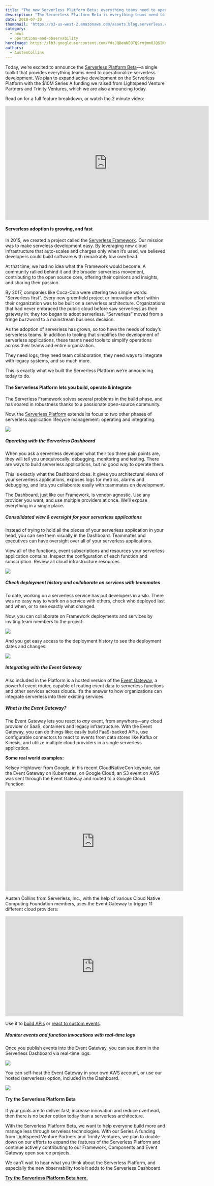 ```yaml
---
title: "The new Serverless Platform Beta: everything teams need to operationalize serverless development"
description: "The Serverless Platform Beta is everything teams need to operationalize serverless development. Build, operate, and integrate serverless applications in a single toolkit."
date: 2018-07-30
thumbnail: 'https://s3-us-west-2.amazonaws.com/assets.blog.serverless.com/serverless-platform-release/1-Serverless_header-Platform+Beta.jpg'
category:
  - news
  - operations-and-observability
heroImage: https://lh3.googleusercontent.com/YdsJQDeaNEOTQSrmjmm0JQSIKVOaZuvION1Ac16Sr_t7duSNKVhmamjWFcg03kbdC0P4r072DflLOFSRNaIR4dfJeIhVH4lha6Xt6RTPs4KjYxWnLU_J7TQSfNK6u2yKzbs7wEROVeifiLA4nX6TcmQ3XWJnfiYWX-EFSkE2jOgDb5lwNgO1SEHXbdhQ7_gf5Ul-jWQRhkN4Ov6Xu17hDJjYhir4UhzZ_VC1V04iH_D_WWxvaEhzu0981EULRoZy64J_3AJorABCLwPdvvUDrrbnZ7_s77R6CRTpwgHMjpq26c7TcNVrY59s2oNZtiLYRT9PmFod47ukRmf9-UZ67mEm3ng2A_UkjMw2gSb6924b7ptHYhGy_J8Cf78MlupyLeW9cr08xWKsBKpgM9fjQRwJP2C5vAC0w6EszxP-wLUW_lPxTHHrbpFPGBZG_Rs2jxCsTDBEWpHNkSYReeiDFu-_51zwLjAzV8Df1gnlM0ZIyy60km6taJwRdT3Qnp154PYxQil1O62AUgCxYqW8JFpY4y-nPTrgMqz0NwAophG9I3deCiEgCJWVSia_nEeI0joFxJ6ubs7H78N23M-yGAH5VFZ4dRl1=w1436-h1224
authors:
  - AustenCollins
---
```


Today, we’re excited to announce the [Serverless Platform Beta](https://dashboard.serverless.com/)—a single toolkit that provides everything teams need to operationalize serverless development. We plan to expand active development on the Serverless Platform with the $10M Series A funding we raised from Lightspeed Venture Partners and Trinity Ventures, which we are also announcing today.

Read on for a full feature breakdown, or watch the 2 minute video:

<iframe src="https://player.vimeo.com/video/282028201" width="640" height="360" frameborder="0" webkitallowfullscreen="true" mozallowfullscreen="true" allowfullscreen="true"></iframe>

#### Serverless adoption is growing, and fast

In 2015, we created a project called the [Serverless Framework](https://serverless.com/framework/). Our mission was to make serveless development easy. By leveraging new cloud infrastructure that auto-scales and charges only when it’s used, we believed developers could build software with remarkably low overhead.

At that time, we had no idea what the Framework would become. A community rallied behind it and the broader serverless movement, contributing to the open source core, offering their opinions and insights, and sharing their passion.

By 2017, companies like Coca-Cola were uttering two simple words: "Serverless first". Every new greenfield project or innovation effort within their organization was to be built on a serverless architecture. Organizations that had never embraced the public cloud before saw serverless as their gateway in; they too began to adopt serverless. “Serverless” moved from a fringe buzzword to a mainstream business decision.

As the adoption of serverless has grown, so too have the needs of today’s serverless teams. In addition to tooling that simplifies the development of serverless applications, these teams need tools to simplify operations across their teams and entire organization.

They need logs, they need team collaboration, they need ways to integrate with legacy systems, and so much more.

This is exactly what we built the Serverless Platform we’re announcing today to do.

#### The Serverless Platform lets you build, operate & integrate

The Serverless Framework solves several problems in the build phase, and has soared in robustness thanks to a passionate open-source community.

Now, the [Serverless Platform](https://dashboard.serverless.com/) extends its focus to two other phases of serverless application lifecycle management: operating and integrating.

<img src="https://s3-us-west-2.amazonaws.com/assets.blog.serverless.com/serverless-platform-release/3-Serverless-Platform-unified-graphic.png">

##### Operating with the Serverless Dashboard

When you ask a serverless developer what their top three pain points are, they will tell you unequivocally: debugging, monitoring and testing. There are ways to build serverless applications, but no good way to operate them.

This is exactly what the Dashboard does. It gives you architectural views of your serverless applications, exposes logs for metrics, alarms and debugging, and lets you collaborate easily with teammates on development.

The Dashboard, just like our Framework, is vendor-agnostic. Use any provider you want, and use multiple providers at once. We’ll expose everything in a single place.

##### Consolidated view & oversight for your serverless applications

Instead of trying to hold all the pieces of your serverless application in your head, you can see them visually in the Dashboard. Teammates and executives can have oversight over all of your serverless applications.

View all of the functions, event subscriptions and resources your serverless application contains. Inspect the configuration of each function and subscription. Review all cloud infrastructure resources.

<img src="https://s3-us-west-2.amazonaws.com/assets.blog.serverless.com/serverless-platform-release/4-Serverless+Consolidated-view-and-oversight_animation.gif">

##### Check deployment history and collaborate on services with teammates

To date, working on a serverless service has put developers in a silo. There was no easy way to work on a service with others, check who deployed last and when, or to see exactly what changed.

Now, you can collaborate on Framework deployments and services by inviting team members to the project:

<img src="https://s3-us-west-2.amazonaws.com/assets.blog.serverless.com/serverless-platform-release/5-Serverless_invite+collaborator.png">

And you get easy access to the deployment history to see the deployment dates and changes:

<img src="https://s3-us-west-2.amazonaws.com/assets.blog.serverless.com/serverless-platform-release/6-Serverless_last+deploy.png">

##### Integrating with the Event Gateway

Also included in the Platform is a hosted version of the [Event Gateway](https://serverless.com/event-gateway/), a powerful event router, capable of routing event data to serverless functions and other services across clouds. It’s the answer to how organizations can integrate serverless into their existing services.

##### What is the Event Gateway?

The Event Gateway lets you react to _any_ event, from anywhere—any cloud provider or SaaS, containers and legacy infrastructure. With the Event Gateway, you can do things like: easily build FaaS-backed APIs, use configurable connectors to react to events from data stores like Kafka or Kinesis, and utilize multiple cloud providers in a single serverless application.

**Some real world examples:**

Kelsey Hightower from Google, in his recent CloudNativeCon keynote, ran the Event Gateway on Kubernetes, on Google Cloud; an S3 event on AWS was sent through the Event Gateway and routed to a Google Cloud Function:

<iframe width="560" height="315" src="https://www.youtube.com/embed/_1-5YFfJCqM" frameborder="0" allow="autoplay; encrypted-media" allowfullscreen></iframe>


Austen Collins from Serverless, Inc., with the help of various Cloud Native Computing Foundation members, uses the Event Gateway to trigger 11 different cloud providers:

<iframe width="560" height="315" src="https://www.youtube.com/embed/TZPPjAv12KU" frameborder="0" allow="autoplay; encrypted-media" allowfullscreen></iframe>


Use it to [build APIs](https://serverless.com/blog/how-use-event-gateway-use-cases-rest-api-custom-events/) or [react to custom events](https://serverless.com/blog/how-use-event-gateway-use-cases-rest-api-custom-events/).

##### Monitor events and function invocations with real-time logs

Once you publish events into the Event Gateway, you can see them in the Serverless Dashboard via real-time logs:

<img src="https://s3-us-west-2.amazonaws.com/assets.blog.serverless.com/serverless-platform-release/7-Serverless_logs.png">

You can self-host the Event Gateway in your own AWS account, or use our hosted (serverless) option, included in the Dashboard.

<img src="https://s3-us-west-2.amazonaws.com/assets.blog.serverless.com/serverless-platform-release/8-Serverless_Event+Gateway+logs.png">

#### Try the Serverless Platform Beta

If your goals are to deliver fast, increase innovation and reduce overhead, then there is no better option today than a serverless architecture.

With the Serverless Platform Beta, we want to help everyone build more and manage less through serveless technologies. With our Series A funding from Lightspeed Venture Partners and Trinity Ventures, we plan to double down on our efforts to expand the features of the Serverless Platform and continue actively contributing to our Framework, Components and Event Gateway open source projects.

We can’t wait to hear what you think about the Serverless Platform, and especially the new observability tools it adds to the Serverless Dashboard.

**[Try the Serverless Platform Beta here.](https://dashboard.serverless.com/)**
